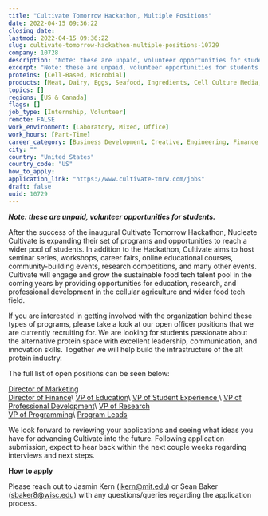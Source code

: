 ```yaml
---
title: "Cultivate Tomorrow Hackathon, Multiple Positions"
date: 2022-04-15 09:36:22
closing_date: 
lastmod: 2022-04-15 09:36:22
slug: cultivate-tomorrow-hackathon-multiple-positions-10729
company: 10728
description: "Note: these are unpaid, volunteer opportunities for students."
excerpt: "Note: these are unpaid, volunteer opportunities for students."
proteins: [Cell-Based, Microbial]
products: [Meat, Dairy, Eggs, Seafood, Ingredients, Cell Culture Media, Scaffolding & Structure, Technology & Equipment, Materials]
topics: []
regions: [US & Canada]
flags: []
job_type: [Internship, Volunteer]
remote: FALSE
work_environment: [Laboratory, Mixed, Office]
work_hours: [Part-Time]
career_category: [Business Development, Creative, Engineering, Finance & Accounting, Management & Coordination, Marketing & Communications, Operations, Product Development, Research]
city: ""
country: "United States"
country_code: "US"
how_to_apply: 
application_link: "https://www.cultivate-tmrw.com/jobs"
draft: false
uuid: 10729
---
```

***Note: these are unpaid, volunteer opportunities for students.***

After the success of the inaugural Cultivate Tomorrow Hackathon,
Nucleate Cultivate is expanding their set of programs and opportunities
to reach a wider pool of students. In addition to the Hackathon,
Cultivate aims to host seminar series, workshops, career fairs, online
educational courses, community-building events, research competitions,
and many other events. Cultivate will engage and grow the sustainable
food tech talent pool in the coming years by providing opportunities for
education, research, and professional development in the cellular
agriculture and wider food tech field.

If you are interested in getting involved with the organization behind
these types of programs, please take a look at our open officer
positions that we are currently recruiting for. We are looking for
students passionate about the alternative protein space with excellent
leadership, communication, and innovation skills. Together we will help
build the infrastructure of the alt protein industry. 

The full list of open positions can be seen below:

[Director of
Marketing](https://www.cultivate-tmrw.com/jobs-1/as-our-director-of-marketing%2C-you-will-lead-efforts-for-engaging-with-the-community%2C-attracting-interest-in-our-initiatives%2C-and-managing-cultivate%E2%80%99s-social-media-presence.-)\
[Director of
Finance](https://www.cultivate-tmrw.com/jobs-1/as-our-director-of-finance%2C-you-will-have-the-opportunity-to-lead-financing-to-ensure-operational-excellence%2C-appropriate-capitalization-and-cost-efficient-growth.)\
[VP of
Education](https://www.cultivate-tmrw.com/jobs-1/as-our-vp-of-education-you-will-have-the-opportunity-to-source-educational-materials-and-spearhead-educational-seminars%2C-office-hours%2C-and-workshops-for-initiatives-within-the-nucleate-cultivate-ecosystem.)\
[VP of Student
Experience ](https://www.cultivate-tmrw.com/jobs-1/as-vp-of-student-experience-you-will-oversee-communication-with-students-participating-in-cultivate-programs-and-events.-you-will-work-with-program-leads-and-the-vp-of-education-to-ensure-students-are-well-prepared-for-cultivate-events-and-programs.)\
[VP of Professional
Development](https://www.cultivate-tmrw.com/jobs-1/as-our-vp-of-professional-development-you-will-have-the-opportunity-to-build-professional-development-programs%2C-seek-and-post-job-opportunities-in-cell-ag-hackathon%2C-and-support-initiatives-within-the-nucleatecultivate-ecosystem.)\
[VP of
Research](https://www.cultivate-tmrw.com/jobs-1/as-our-vp-of-research-you-will-collaborate-on-project-and-hackathon-prompts%2C-and-have-the-opportunity-to-communicate%2C-onboard%2C-and-serve-as-a-liaison-for-our-industry-and-academic-experts%2C-serving-as-judges-and-mentors-for-cultivate-hackathon.-)\
[VP of
Programming](https://www.cultivate-tmrw.com/jobs-1/as-our-vp-of-programming-you-will-have-the-opportunity-to-dream-up-and-spearhead-panels%2C-workshops%2C-and-new-initiatives-within-the-nucleatecultivate-ecosystem.)\
[Program
Leads](https://www.cultivate-tmrw.com/jobs-1/as-a-program-lead%2C-you%E2%80%99ll-be-directly-involved-with-deploying-our-programming-and-developing-new-initiatives.-we-are-still-in-the-process-of-planning-our-programs.-if-you%E2%80%99re-interested-in-getting-involved-early-and-contributing-towards-a-program-you-want-to-see%2Flead-remotely%2C-let-us-know-by-sending-an-email-to-cellag.hackathon%40gmail.com.)

We look forward to reviewing your applications and seeing what ideas you
have for advancing Cultivate into the future. Following application
submission, expect to hear back within the next couple weeks regarding
interviews and next steps.


**How to apply**


Please reach out to Jasmin Kern (<jkern@mit.edu>) or Sean Baker
(<sbaker8@wisc.edu>) with any questions/queries regarding the
application process.
